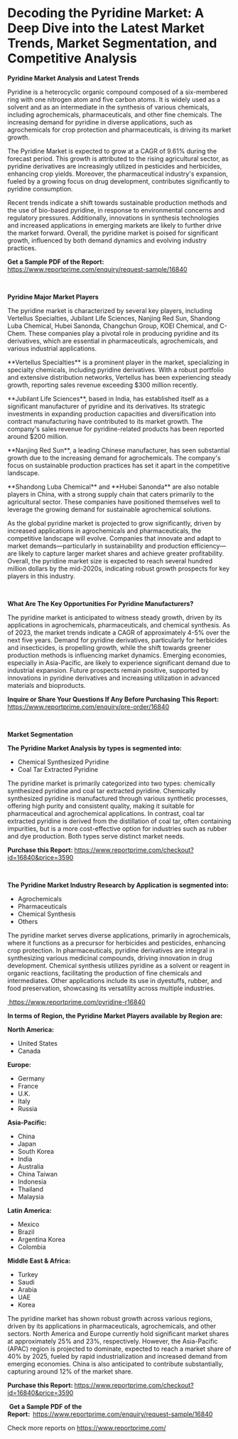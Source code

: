 <p><h1>Decoding the Pyridine Market: A Deep Dive into the Latest Market Trends, Market Segmentation, and Competitive Analysis</h1></p><p><strong>Pyridine Market Analysis and Latest Trends</strong></p>
<p><p>Pyridine is a heterocyclic organic compound composed of a six-membered ring with one nitrogen atom and five carbon atoms. It is widely used as a solvent and as an intermediate in the synthesis of various chemicals, including agrochemicals, pharmaceuticals, and other fine chemicals. The increasing demand for pyridine in diverse applications, such as agrochemicals for crop protection and pharmaceuticals, is driving its market growth.</p><p>The Pyridine Market is expected to grow at a CAGR of 9.61% during the forecast period. This growth is attributed to the rising agricultural sector, as pyridine derivatives are increasingly utilized in pesticides and herbicides, enhancing crop yields. Moreover, the pharmaceutical industry's expansion, fueled by a growing focus on drug development, contributes significantly to pyridine consumption. </p><p>Recent trends indicate a shift towards sustainable production methods and the use of bio-based pyridine, in response to environmental concerns and regulatory pressures. Additionally, innovations in synthesis technologies and increased applications in emerging markets are likely to further drive the market forward. Overall, the pyridine market is poised for significant growth, influenced by both demand dynamics and evolving industry practices.</p></p>
<p><strong>Get a Sample PDF of the Report:&nbsp;</strong> <a href="https://www.reportprime.com/enquiry/request-sample/16840?utm_campaign=3510&utm_medium=2&utm_source=Github&utm_content=ia&utm_term=18032025&utm_id=pyridine">https://www.reportprime.com/enquiry/request-sample/16840</a></p>
<p>&nbsp;</p>
<p><strong>Pyridine Major Market Players</strong></p>
<p><p>The pyridine market is characterized by several key players, including Vertellus Specialties, Jubilant Life Sciences, Nanjing Red Sun, Shandong Luba Chemical, Hubei Sanonda, Changchun Group, KOEI Chemical, and C-Chem. These companies play a pivotal role in producing pyridine and its derivatives, which are essential in pharmaceuticals, agrochemicals, and various industrial applications.</p><p>**Vertellus Specialties** is a prominent player in the market, specializing in specialty chemicals, including pyridine derivatives. With a robust portfolio and extensive distribution networks, Vertellus has been experiencing steady growth, reporting sales revenue exceeding $300 million recently.</p><p>**Jubilant Life Sciences**, based in India, has established itself as a significant manufacturer of pyridine and its derivatives. Its strategic investments in expanding production capacities and diversification into contract manufacturing have contributed to its market growth. The company's sales revenue for pyridine-related products has been reported around $200 million.</p><p>**Nanjing Red Sun**, a leading Chinese manufacturer, has seen substantial growth due to the increasing demand for agrochemicals. The company's focus on sustainable production practices has set it apart in the competitive landscape.</p><p>**Shandong Luba Chemical** and **Hubei Sanonda** are also notable players in China, with a strong supply chain that caters primarily to the agricultural sector. These companies have positioned themselves well to leverage the growing demand for sustainable agrochemical solutions.</p><p>As the global pyridine market is projected to grow significantly, driven by increased applications in agrochemicals and pharmaceuticals, the competitive landscape will evolve. Companies that innovate and adapt to market demands—particularly in sustainability and production efficiency—are likely to capture larger market shares and achieve greater profitability. Overall, the pyridine market size is expected to reach several hundred million dollars by the mid-2020s, indicating robust growth prospects for key players in this industry.</p></p>
<p>&nbsp;</p>
<p><strong>What Are The Key Opportunities For Pyridine Manufacturers?</strong></p>
<p><p>The pyridine market is anticipated to witness steady growth, driven by its applications in agrochemicals, pharmaceuticals, and chemical synthesis. As of 2023, the market trends indicate a CAGR of approximately 4-5% over the next five years. Demand for pyridine derivatives, particularly for herbicides and insecticides, is propelling growth, while the shift towards greener production methods is influencing market dynamics. Emerging economies, especially in Asia-Pacific, are likely to experience significant demand due to industrial expansion. Future prospects remain positive, supported by innovations in pyridine derivatives and increasing utilization in advanced materials and bioproducts.</p></p>
<p><strong>Inquire or Share Your Questions If Any Before Purchasing This Report:</strong> <a href="https://www.reportprime.com/enquiry/pre-order/16840?utm_campaign=3510&utm_medium=2&utm_source=Github&utm_content=ia&utm_term=18032025&utm_id=pyridine">https://www.reportprime.com/enquiry/pre-order/16840</a></p>
<p>&nbsp;</p>
<p><strong>Market Segmentation</strong></p>
<p><strong>The Pyridine Market Analysis by types is segmented into:</strong></p>
<p><ul><li>Chemical Synthesized Pyridine</li><li>Coal Tar Extracted Pyridine</li></ul></p>
<p><p>The pyridine market is primarily categorized into two types: chemically synthesized pyridine and coal tar extracted pyridine. Chemically synthesized pyridine is manufactured through various synthetic processes, offering high purity and consistent quality, making it suitable for pharmaceutical and agrochemical applications. In contrast, coal tar extracted pyridine is derived from the distillation of coal tar, often containing impurities, but is a more cost-effective option for industries such as rubber and dye production. Both types serve distinct market needs.</p></p>
<p><strong>Purchase this Report:&nbsp;</strong><a href="https://www.reportprime.com/checkout?id=16840&price=3590&utm_campaign=3510&utm_medium=2&utm_source=Github&utm_content=ia&utm_term=18032025&utm_id=pyridine">https://www.reportprime.com/checkout?id=16840&price=3590</a></p>
<p>&nbsp;</p>
<p><strong>The Pyridine Market Industry Research by Application is segmented into:</strong></p>
<p><ul><li>Agrochemicals</li><li>Pharmaceuticals</li><li>Chemical Synthesis</li><li>Others</li></ul></p>
<p><p>The pyridine market serves diverse applications, primarily in agrochemicals, where it functions as a precursor for herbicides and pesticides, enhancing crop protection. In pharmaceuticals, pyridine derivatives are integral in synthesizing various medicinal compounds, driving innovation in drug development. Chemical synthesis utilizes pyridine as a solvent or reagent in organic reactions, facilitating the production of fine chemicals and intermediates. Other applications include its use in dyestuffs, rubber, and food preservation, showcasing its versatility across multiple industries.</p></p>
<p><a href="https://www.reportprime.com/pyridine-r16840?utm_campaign=3510&utm_medium=2&utm_source=Github&utm_content=ia&utm_term=18032025&utm_id=pyridine">&nbsp;https://www.reportprime.com/pyridine-r16840</a></p>
<p><strong>In terms of Region, the Pyridine Market Players available by Region are:</strong></p>
<p>
    <p> <strong> North America: </strong>
        <ul>
            <li>United States</li>
            <li>Canada</li>
        </ul>
        </p> 
    <p> <strong> Europe: </strong>
        <ul>
            <li>Germany</li>
            <li>France</li>
            <li>U.K.</li>
            <li>Italy</li>
            <li>Russia</li>
        </ul>
        </p> 
    <p> <strong> Asia-Pacific: </strong>
        <ul>
            <li>China</li>
            <li>Japan</li>
            <li>South Korea</li>
            <li>India</li>
            <li>Australia</li>
            <li>China Taiwan</li>
            <li>Indonesia</li>
            <li>Thailand</li>
            <li>Malaysia</li>
        </ul>
        </p> 
    <p> <strong> Latin America: </strong>
        <ul>
            <li>Mexico</li>
            <li>Brazil</li>
            <li>Argentina Korea</li>
            <li>Colombia</li>
        </ul>
        </p> 
    <p> <strong> Middle East & Africa: </strong>
        <ul>
            <li>Turkey</li>
            <li>Saudi</li>
            <li>Arabia</li>
            <li>UAE</li>
            <li>Korea</li>
        </ul>
    </p>
    </p>
<p><p>The pyridine market has shown robust growth across various regions, driven by its applications in pharmaceuticals, agrochemicals, and other sectors. North America and Europe currently hold significant market shares at approximately 25% and 23%, respectively. However, the Asia-Pacific (APAC) region is projected to dominate, expected to reach a market share of 40% by 2025, fueled by rapid industrialization and increased demand from emerging economies. China is also anticipated to contribute substantially, capturing around 12% of the market share.</p></p>
<p><strong>Purchase this Report: </strong><a href="https://www.reportprime.com/checkout?id=16840&price=3590&utm_campaign=3510&utm_medium=2&utm_source=Github&utm_content=ia&utm_term=18032025&utm_id=pyridine">https://www.reportprime.com/checkout?id=16840&price=3590</a></p>
<p>&nbsp;<strong>Get a Sample PDF of the Report:&nbsp;&nbsp;</strong><a href="https://www.reportprime.com/enquiry/request-sample/16840?utm_campaign=3510&utm_medium=2&utm_source=Github&utm_content=ia&utm_term=18032025&utm_id=pyridine">https://www.reportprime.com/enquiry/request-sample/16840</a></p>
<p><strong></strong></p>
<p>Check more reports on <a href="https://www.reportprime.com/?utm_campaign=3510&utm_medium=2&utm_source=Github&utm_content=ia&utm_term=18032025&utm_id=pyridine">https://www.reportprime.com/</a></p>